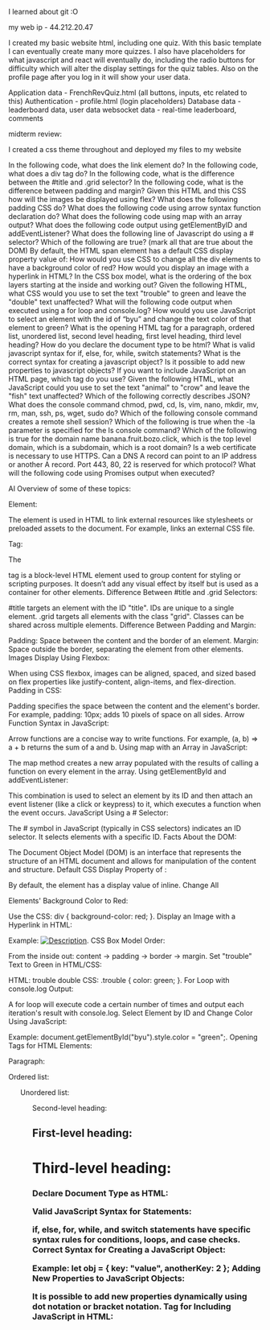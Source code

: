 I learned about git :O

my web ip - 44.212.20.47

I created my basic website html, including one quiz. With this basic template I can eventually create many more quizzes. I also have placeholders for what javascript and react will eventually do, including the radio buttons for difficulty which will alter the display settings for the quiz tables. Also on the profile page after you log in it will show your user data.

Application data - FrenchRevQuiz.html (all buttons, inputs, etc related to this)
Authentication - profile.html (login placeholders)
Database data - leaderboard data, user data
websocket data - real-time leaderboard, comments


midterm review:

I created a css theme throughout and deployed my files to my website

In the following code, what does the link element do?
In the following code,  what does a div tag do?
In the following code, what is the difference between the #title and .grid selector?
In the following code, what is the difference between padding and margin?
Given this HTML and this CSS how will the images be displayed using flex?
What does the following padding CSS do?
What does the following code using arrow syntax function declaration do?
What does the following code using map with an array output?
What does the following code output using getElementByID and addEventListener?
What does the following line of Javascript do using a # selector?
Which of the following are true? (mark all that are true about the DOM)
By default, the HTML span element has a default CSS display property value of: 
How would you use CSS to change all the div elements to have a background color of red?
How would you display an image with a hyperlink in HTML?
In the CSS box model, what is the ordering of the box layers starting at the inside and working out?
Given the following HTML, what CSS would you use to set the text "trouble" to green and leave the "double" text unaffected?
What will the following code output when executed using a for loop and console.log?
How would you use JavaScript to select an element with the id of “byu” and change the text color of that element to green?
What is the opening HTML tag for a paragraph, ordered list, unordered list, second level heading, first level heading, third level heading?
How do you declare the document type to be html?
What is valid javascript syntax for if, else, for, while, switch statements?
What is the correct syntax for creating a javascript object?
Is it possible to add new properties to javascript objects?
If you want to include JavaScript on an HTML page, which tag do you use?
Given the following HTML, what JavaScript could you use to set the text "animal" to "crow" and leave the "fish" text unaffected?
Which of the following correctly describes JSON?
What does the console command chmod, pwd, cd, ls, vim, nano, mkdir, mv, rm, man, ssh, ps, wget, sudo  do?
Which of the following console command creates a remote shell session?
Which of the following is true when the -la parameter is specified for the ls console command?
Which of the following is true for the domain name banana.fruit.bozo.click, which is the top level domain, which is a subdomain, which is a root domain?
Is a web certificate is necessary to use HTTPS.
Can a DNS A record can point to an IP address or another A record.
Port 443, 80, 22 is reserved for which protocol?
What will the following code using Promises output when executed?


AI Overview of some of these topics: 

<link> Element:

The <link> element is used in HTML to link external resources like stylesheets or preloaded assets to the document. For example, <link rel="stylesheet" href="styles.css"> links an external CSS file.
<div> Tag:

The <div> tag is a block-level HTML element used to group content for styling or scripting purposes. It doesn’t add any visual effect by itself but is used as a container for other elements.
Difference Between #title and .grid Selectors:

#title targets an element with the ID "title". IDs are unique to a single element.
.grid targets all elements with the class "grid". Classes can be shared across multiple elements.
Difference Between Padding and Margin:

Padding: Space between the content and the border of an element.
Margin: Space outside the border, separating the element from other elements.
Images Display Using Flexbox:

When using CSS flexbox, images can be aligned, spaced, and sized based on flex properties like justify-content, align-items, and flex-direction.
Padding in CSS:

Padding specifies the space between the content and the element's border. For example, padding: 10px; adds 10 pixels of space on all sides.
Arrow Function Syntax in JavaScript:

Arrow functions are a concise way to write functions. For example, (a, b) => a + b returns the sum of a and b.
Using map with an Array in JavaScript:

The map method creates a new array populated with the results of calling a function on every element in the array.
Using getElementById and addEventListener:

This combination is used to select an element by its ID and then attach an event listener (like a click or keypress) to it, which executes a function when the event occurs.
JavaScript Using a # Selector:

The # symbol in JavaScript (typically in CSS selectors) indicates an ID selector. It selects elements with a specific ID.
Facts About the DOM:

The Document Object Model (DOM) is an interface that represents the structure of an HTML document and allows for manipulation of the content and structure.
Default CSS Display Property of <span>:

By default, the <span> element has a display value of inline.
Change All <div> Elements' Background Color to Red:

Use the CSS: div { background-color: red; }.
Display an Image with a Hyperlink in HTML:

Example: <a href="url"><img src="image.jpg" alt="Description"></a>.
CSS Box Model Order:

From the inside out: content → padding → border → margin.
Set "trouble" Text to Green in HTML/CSS:

HTML: <span class="trouble">trouble</span> double
CSS: .trouble { color: green; }.
For Loop with console.log Output:

A for loop will execute code a certain number of times and output each iteration's result with console.log.
Select Element by ID and Change Color Using JavaScript:

Example: document.getElementById("byu").style.color = "green";.
Opening Tags for HTML Elements:

Paragraph: <p>
Ordered list: <ol>
Unordered list: <ul>
Second-level heading: <h2>
First-level heading: <h1>
Third-level heading: <h3>
Declare Document Type as HTML:

<!DOCTYPE html>
Valid JavaScript Syntax for Statements:

if, else, for, while, and switch statements have specific syntax rules for conditions, loops, and case checks.
Correct Syntax for Creating a JavaScript Object:

Example: let obj = { key: "value", anotherKey: 2 };
Adding New Properties to JavaScript Objects:

It is possible to add new properties dynamically using dot notation or bracket notation.
Tag for Including JavaScript in HTML:

<script> is used to include JavaScript code.
Change "animal" to "crow" Using JavaScript:

Example: document.getElementById("animal").textContent = "crow";.
JSON Description:

JSON (JavaScript Object Notation) is a lightweight data-interchange format that uses key-value pairs and arrays.
Console Command Functions:

chmod changes file permissions, pwd shows the current directory, cd changes directories, ls lists files, vim and nano are text editors, mkdir creates directories, mv moves files, rm deletes files, man displays manual pages, ssh opens remote shell sessions, ps lists processes, wget downloads files, and sudo executes commands with superuser privileges.
Command for Remote Shell Sessions:

ssh creates a remote shell session.
Using ls -la:

The -la parameters show a detailed list of files, including hidden files.
Domain Name Components:

The top-level domain is "click", the subdomain is "banana", and the root domain is "bozo.fruit.click".
Web Certificate for HTTPS:

A web certificate is required for HTTPS, which ensures secure communication.
DNS A Record Pointing Capabilities:

A DNS A record can point to an IP address, but not another A record.
Port Reservations:

Port 443 is for HTTPS, 80 is for HTTP, and 22 is for SSH.
Output of Promises in JavaScript:

The output will depend on whether the promises resolve or reject and what functions are defined in .then() or .catch().
